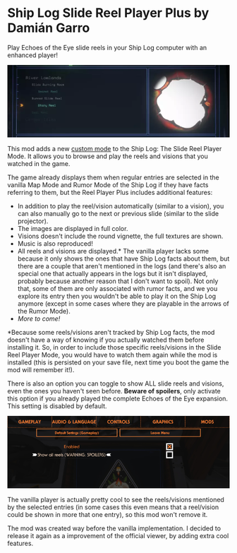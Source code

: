 # Ship Log Slide Reel Player Plus by Damián Garro

Play Echoes of the Eye slide reels in your Ship Log computer with an enhanced player!

![thumbnail](images/thumbnail.webp)

This mod adds a new [custom mode](https://outerwildsmods.com/mods/customshiplogmodes/) to the Ship Log: The Slide Reel Player Mode. It allows you to browse and play the reels and visions that you watched in the game.

The game already displays them when regular entries are selected in the vanilla Map Mode and Rumor Mode of the Ship Log if they have facts referring to them, but the Reel Player Plus includes additional features:
* In addition to play the reel/vision automatically (similar to a vision), you can also manually go to the next or previous slide (similar to the slide projector).
* The images are displayed in full color.
* Visions doesn't include the round vignette, the full textures are shown.
* Music is also reproduced!
* All reels and visions are displayed.* The vanilla player lacks some because it only shows the ones that have Ship Log facts about them, but there are a couple that aren't mentioned in the logs (and there's also an special one that actually appears in the logs but it isn't displayed, probably because another reason that I don't want to spoil). Not only that, some of them are only associated with rumor facts, and we you explore its entry then you wouldn't be able to play it on the Ship Log anymore (except in some cases where they are playable in the arrows of the Rumor Mode).
* *More to come!*

*Because some reels/visions aren't tracked by Ship Log facts, the mod doesn't have a way of knowing if you actually watched them before installing it. So, in order to include those specific reels/visions in the Slide Reel Player Mode, you would have to watch them again while the mod is installed (this is persisted on your save file, next time you boot the game the mod will remember it!).

There is also an option you can toggle to show ALL slide reels and visions, even the ones you haven't seen before. **Beware of spoilers**, only activate this option if you already played the complete Echoes of the Eye expansion. This setting is disabled by default.

![settings](images/settings.png)

The vanilla player is actually pretty cool to see the reels/visions mentioned by the selected entries (in some cases this even means that a reel/vision could be shown in more that one entry), so this mod won't remove it.
 
The mod was created way before the vanilla implementation. I decided to release it again as a improvement of the official viewer, by adding extra cool features.